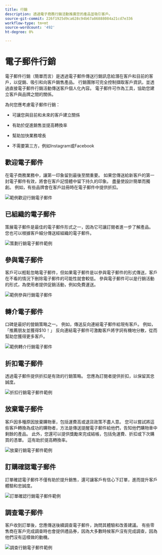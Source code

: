 ```yaml
---
title: 行銷
description: 透過電子商務行銷活動推廣您的產品並吸引客戶。
source-git-commit: 226f1925d9ca628c94b67a86888084a21cd7e336
workflow-type: tm+mt
source-wordcount: '492'
ht-degree: 0%

---
```



# 電子郵件行銷

電子郵件行銷（簡單而言）是透過電子郵件傳送行銷訊息給潛在客戶和目前的客戶，以促銷、吸引和向客戶銷售產品。 行銷團隊可完全控制擷取客戶資訊，並透過直接電子郵件行銷活動傳送客戶個人化內容。 電子郵件可作為工具，協助您建立客戶與品牌之間的關係。

為何您應考慮電子郵件行銷：

- 可讓您與目前和未來的客戶建立關係

- 有助於促進銷售並提高轉換率

- 幫助加快業務增長

- 不需要第三方，例如Instagram或Facebook

## 歡迎電子郵件

在電子商務業務中，讓第一印象留到最後至關重要。 如果您傳送給新客戶的第一封電子郵件有效，將會在客戶記憶體中留下持久的印象。 盡量使設計簡單而獨創。 例如，有些品牌會在客戶註冊時在電子郵件中提供折扣。

![範例歡迎行銷電子郵件](../../assets/playbooks/marketing-email-welcome.png)

## 已組織的電子郵件

策展電子郵件是最佳的電子郵件形式之一，因為它可讓訂閱者進一步了解產品。 您也可以根據客戶細分傳送經組織的電子郵件。

![策劃行銷電子郵件範例](../../assets/playbooks/marketing-email-curated.png)

## 參與電子郵件

客戶可以輕鬆忽略電子郵件，但如果電子郵件是以參與電子郵件的形式傳送，客戶在不看的情況下刪除電子郵件的可能性就會較低。 參與電子郵件可以是行銷活動的形式，為使用者提供促銷活動，例如免費運送。

![範例參與行銷電子郵件](../../assets/playbooks/marketing-email-engagement.png)

## 轉介電子郵件

口碑是最好的營銷策略之一。 例如，傳送反向連結電子郵件給現有客戶。 例如，「推薦朋友並獲得$10！」 反向連結電子郵件可激勵客戶將字詞有機地分散，從而幫助您獲得更多客戶。

![範例轉介行銷電子郵件](../../assets/playbooks/marketing-email-referral.png)

## 折扣電子郵件

透過電子郵件提供折扣是有效的行銷策略。 您應為訂閱者提供折扣，以保留其忠誠度。

![折扣行銷電子郵件範例](../../assets/playbooks/marketing-email-discount.png)

## 放棄電子郵件

客戶因多種原因放棄購物車，包括運費高或退貨政策不盡人意。 您可以嘗試將這些客戶轉換為成功的購物者，方法是傳送提醒電子郵件給他們，告知他們購物車中剩餘的產品。 此外，您還可以提供獎勵來完成結帳，包括免運費、折扣或下次購買的憑單。 這有助於提高轉換率。

![放棄行銷電子郵件範例](../../assets/playbooks/marketing-email-abandon.png)

## 訂購確認電子郵件

訂單確認電子郵件不僅有助於提升銷售，還可讓客戶有信心下訂單，進而提升客戶體驗和忠誠度。

![訂單確認行銷電子郵件範例](../../assets/playbooks/marketing-email-order-confirmation.png)

## 調查電子郵件

客戶收到訂單後，您應傳送後續調查電子郵件，詢問其體驗和改善建議。 有些零售商在客戶完成調查時也會提供禮品券，因為大多數時候客戶沒有完成調查，因為他們沒有這樣做的動機。

![調查行銷電子郵件範例](../../assets/playbooks/marketing-email-survey.png)
